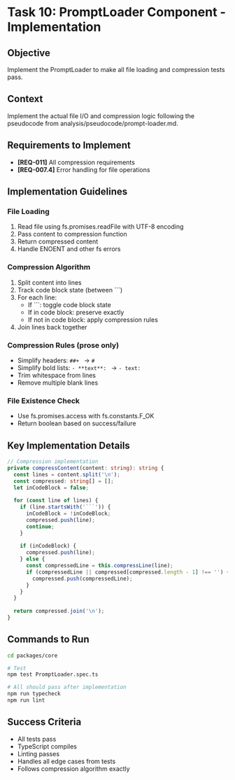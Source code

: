# Task 10: PromptLoader Component - Implementation

## Objective

Implement the PromptLoader to make all file loading and compression tests pass.

## Context

Implement the actual file I/O and compression logic following the pseudocode from analysis/pseudocode/prompt-loader.md.

## Requirements to Implement

- **[REQ-011]** All compression requirements
- **[REQ-007.4]** Error handling for file operations

## Implementation Guidelines

### File Loading
1. Read file using fs.promises.readFile with UTF-8 encoding
2. Pass content to compression function
3. Return compressed content
4. Handle ENOENT and other fs errors

### Compression Algorithm
1. Split content into lines
2. Track code block state (between ```)
3. For each line:
   - If ```: toggle code block state
   - If in code block: preserve exactly
   - If not in code block: apply compression rules
4. Join lines back together

### Compression Rules (prose only)
- Simplify headers: `##+ ` → `# `
- Simplify bold lists: `- **text**: ` → `- text: `
- Trim whitespace from lines
- Remove multiple blank lines

### File Existence Check
- Use fs.promises.access with fs.constants.F_OK
- Return boolean based on success/failure

## Key Implementation Details

```typescript
// Compression implementation
private compressContent(content: string): string {
  const lines = content.split('\n');
  const compressed: string[] = [];
  let inCodeBlock = false;
  
  for (const line of lines) {
    if (line.startsWith('```')) {
      inCodeBlock = !inCodeBlock;
      compressed.push(line);
      continue;
    }
    
    if (inCodeBlock) {
      compressed.push(line);
    } else {
      const compressedLine = this.compressLine(line);
      if (compressedLine || compressed[compressed.length - 1] !== '') {
        compressed.push(compressedLine);
      }
    }
  }
  
  return compressed.join('\n');
}
```

## Commands to Run

```bash
cd packages/core

# Test
npm test PromptLoader.spec.ts

# All should pass after implementation
npm run typecheck
npm run lint
```

## Success Criteria

- All tests pass
- TypeScript compiles
- Linting passes
- Handles all edge cases from tests
- Follows compression algorithm exactly